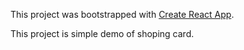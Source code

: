 This project was bootstrapped with [Create React App](https://github.com/facebook/create-react-app).

This project is simple demo of shoping card.
